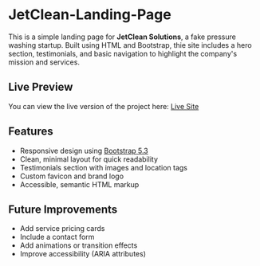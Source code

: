 # JetClean-Landing-Page

This is a simple landing page for **JetClean Solutions**, a fake pressure washing startup. Built using HTML and Bootstrap, thie site includes a hero section, testimonials, and basic navigation to highlight the company's mission and services.

## Live Preview

You can view the live version of the project here: [Live Site](https://worleymatt93.github.io/JetClean-Landing-Page/)

## Features

- Responsive design using [Bootstrap 5.3](https://getbootstrap.com/)
- Clean, minimal layout for quick readability
- Testimonials section with images and location tags
- Custom favicon and brand logo
- Accessible, semantic HTML markup

## Future Improvements

- Add service pricing cards
- Include a contact form
- Add animations or transition effects
- Improve accessibility (ARIA attributes)
